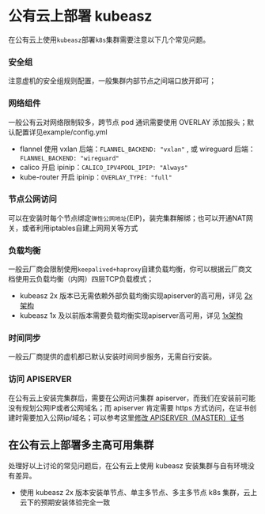 # 公有云上部署 kubeasz

在公有云上使用`kubeasz`部署`k8s`集群需要注意以下几个常见问题。

### 安全组

注意虚机的安全组规则配置，一般集群内部节点之间端口放开即可；

### 网络组件

一般公有云对网络限制较多，跨节点 pod 通讯需要使用 OVERLAY 添加报头；默认配置详见example/config.yml

- flannel 使用 vxlan 后端：`FLANNEL_BACKEND: "vxlan"` , 或 wireguard 后端： `FLANNEL_BACKEND: "wireguard"`
- calico 开启 ipinip：`CALICO_IPV4POOL_IPIP: "Always"`
- kube-router 开启 ipinip：`OVERLAY_TYPE: "full"`

### 节点公网访问

可以在安装时每个节点绑定`弹性公网地址`(EIP)，装完集群解绑；也可以开通NAT网关，或者利用iptables自建上网网关等方式

### 负载均衡

一般云厂商会限制使用`keepalived+haproxy`自建负载均衡，你可以根据云厂商文档使用云负载均衡（内网）四层TCP负载模式；

- kubeasz 2x 版本已无需依赖外部负载均衡实现apiserver的高可用，详见 [2x架构](https://github.com/easzlab/kubeasz/blob/dev2/docs/setup/00-planning_and_overall_intro.md#ha-architecture)
- kubeasz 1x 及以前版本需要负载均衡实现apiserver高可用，详见 [1x架构](https://github.com/easzlab/kubeasz/blob/dev1/docs/setup/00-planning_and_overall_intro.md#ha-architecture)

### 时间同步

一般云厂商提供的虚机都已默认安装时间同步服务，无需自行安装。 

### 访问 APISERVER

在公有云上安装完集群后，需要在公网访问集群 apiserver，而我们在安装前可能没有规划公网IP或者公网域名；而 apiserver 肯定需要 https 方式访问，在证书创建时需要加入公网ip/域名；可以参考这里[修改 APISERVER（MASTER）证书](../op/ch_apiserver_cert.md)

## 在公有云上部署多主高可用集群

处理好以上讨论的常见问题后，在公有云上使用 kubeasz 安装集群与自有环境没有差异。

- 使用 kubeasz 2x 版本安装单节点、单主多节点、多主多节点 k8s 集群，云上云下的预期安装体验完全一致
